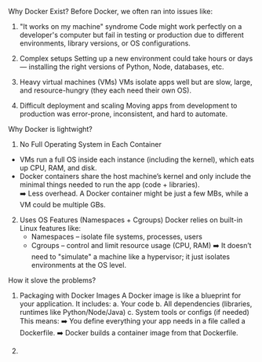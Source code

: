 Why Docker Exist?
  Before Docker, we often ran into issues like:

  1. "It works on my machine" syndrome
  Code might work perfectly on a developer's computer but fail in testing or production due to different environments, library versions, or OS configurations.
  
  2. Complex setups
  Setting up a new environment could take hours or days — installing the right versions of Python, Node, databases, etc.
  
  3. Heavy virtual machines (VMs)
  VMs isolate apps well but are slow, large, and resource-hungry (they each need their own OS).
  
  4. Difficult deployment and scaling
  Moving apps from development to production was error-prone, inconsistent, and hard to automate.

Why Docker is lightwight?

  1. No Full Operating System in Each Container
   - VMs run a full OS inside each instance (including the kernel), which eats up CPU, RAM, and disk.
   - Docker containers share the host machine’s kernel and only include the minimal things needed to run the app (code + libraries).   
  ➡️ Less overhead. A Docker container might be just a few MBs, while a VM could be multiple GBs.

  2. Uses OS Features (Namespaces + Cgroups)
     Docker relies on built-in Linux features like:
       - Namespaces – isolate file systems, processes, users
       - Cgroups – control and limit resource usage (CPU, RAM)
  ➡️ It doesn’t need to "simulate" a machine like a hypervisor; it just isolates environments at the OS level.

How it slove the problems?
  1. Packaging with Docker Images
     A Docker image is like a blueprint for your application.
     It includes:
     a. Your code
     b. All dependencies (libraries, runtimes like Python/Node/Java)
     c. System tools or configs (if needed)
     This means:
     ➡️ You define everything your app needs in a file called a Dockerfile.
     ➡️ Docker builds a container image from that Dockerfile.

2. 

